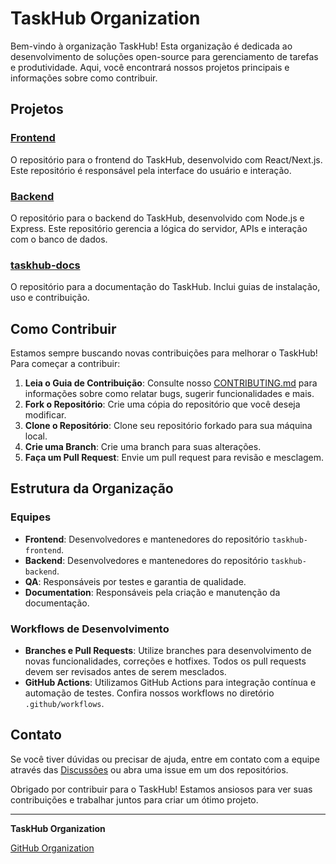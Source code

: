 # TaskHub Organization

Bem-vindo à organização TaskHub! Esta organização é dedicada ao desenvolvimento de soluções open-source para gerenciamento de tarefas e produtividade. Aqui, você encontrará nossos projetos principais e informações sobre como contribuir.

## Projetos

### [Frontend](https://github.com/TaskHubOrg/Frontend)
O repositório para o frontend do TaskHub, desenvolvido com React/Next.js. Este repositório é responsável pela interface do usuário e interação.

### [Backend](https://github.com/TaskHubOrg/Backend)
O repositório para o backend do TaskHub, desenvolvido com Node.js e Express. Este repositório gerencia a lógica do servidor, APIs e interação com o banco de dados.

### [taskhub-docs](https://github.com/TaskHubOrg/taskhub-docs)
O repositório para a documentação do TaskHub. Inclui guias de instalação, uso e contribuição.

## Como Contribuir

Estamos sempre buscando novas contribuições para melhorar o TaskHub! Para começar a contribuir:

1. **Leia o Guia de Contribuição**: Consulte nosso [CONTRIBUTING.md](https://github.com/TaskHub-ops/taskhub-docs/blob/main/CONTRIBUTING.md) para informações sobre como relatar bugs, sugerir funcionalidades e mais.
2. **Fork o Repositório**: Crie uma cópia do repositório que você deseja modificar.
3. **Clone o Repositório**: Clone seu repositório forkado para sua máquina local.
4. **Crie uma Branch**: Crie uma branch para suas alterações.
5. **Faça um Pull Request**: Envie um pull request para revisão e mesclagem.

## Estrutura da Organização

### Equipes

- **Frontend**: Desenvolvedores e mantenedores do repositório `taskhub-frontend`.
- **Backend**: Desenvolvedores e mantenedores do repositório `taskhub-backend`.
- **QA**: Responsáveis por testes e garantia de qualidade.
- **Documentation**: Responsáveis pela criação e manutenção da documentação.

### Workflows de Desenvolvimento

- **Branches e Pull Requests**: Utilize branches para desenvolvimento de novas funcionalidades, correções e hotfixes. Todos os pull requests devem ser revisados antes de serem mesclados.
- **GitHub Actions**: Utilizamos GitHub Actions para integração contínua e automação de testes. Confira nossos workflows no diretório `.github/workflows`.

## Contato

Se você tiver dúvidas ou precisar de ajuda, entre em contato com a equipe através das [Discussões](https://github.com/orgs/TaskHub-ops/discussions) ou abra uma issue em um dos repositórios.

Obrigado por contribuir para o TaskHub! Estamos ansiosos para ver suas contribuições e trabalhar juntos para criar um ótimo projeto.

---

**TaskHub Organization**

[GitHub Organization](https://github.com/TaskHub-ops/)
